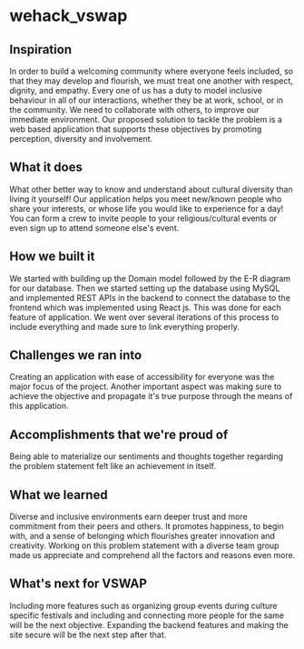 # wehack_vswap

## Inspiration

In order to build a welcoming community where everyone feels included, so that they may develop and flourish, we must treat one another with respect, dignity, and empathy. Every one of us has a duty to model inclusive behaviour in all of our interactions, whether they be at work, school, or in the community. We need to collaborate with others, to improve our immediate environment. Our proposed solution to tackle the problem is a web based application that supports these objectives by promoting perception, diversity and involvement.

## What it does

What other better way to know and understand about cultural diversity than living it yourself! Our application helps you meet new/known people who share your interests, or whose life you would like to experience for a day! You can form a crew to invite people to your religious/cultural events or even sign up to attend someone else's event. 
 
## How we built it

We started with building up the Domain model followed by the E-R diagram for our database. Then we started setting up the database using MySQL and implemented REST APIs in the backend to connect the database to the frontend which was implemented using React js. This was done for each feature of application. We went over several iterations of this process to include everything and made sure to link everything properly. 

## Challenges we ran into

Creating an application with ease of accessibility for everyone was the major focus of the project. Another important aspect was making sure to achieve the objective and propagate it's true purpose through the means of this application. 

## Accomplishments that we're proud of

Being able to materialize our sentiments and thoughts together regarding the problem statement felt like an achievement in itself.

## What we learned

Diverse and inclusive environments earn deeper trust and more commitment from their peers and others. It promotes happiness, to begin with, and a sense of belonging which flourishes greater innovation and creativity. Working on this problem statement with a diverse team group made us appreciate and comprehend all the factors and reasons even more. 

## What's next for VSWAP

Including more features such as organizing group events during culture specific festivals and including and connecting more people for the same will be the next objective. Expanding the backend features and making the site secure will be the next step after that.
